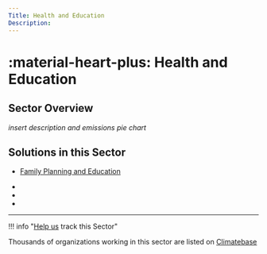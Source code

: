 ```yaml
---
Title: Health and Education
Description: 
---
```


# :material-heart-plus: Health and Education

## Sector Overview

_insert description and emissions pie chart_


## Solutions in this Sector

- [Family Planning and Education](../family-planning-and-education)

 -
 -
 -

---

!!! info "[Help us](../../contribute) track this Sector"

Thousands of organizations working in this sector are listed on [Climatebase](https://climatebase.org/organizations)